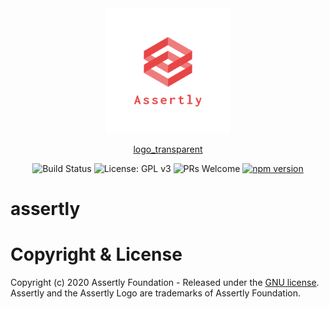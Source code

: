 <div align="center"> 

  <img src="docs/img/logo_transparent.png" width="200"> 
  
  [logo_transparent](https://user-images.githubusercontent.com/50563470/81960314-c2b2d680-95de-11ea-868b-13706ef634ca.png)

  ![Build Status](https://travis-ci.com/assertly-org/assertly.svg?token=Vax8msRzpGHP7UCKR1YC&branch=master)
  ![License: GPL v3](https://img.shields.io/badge/License-GPLv3-blue.svg)
  ![PRs Welcome](https://img.shields.io/badge/PRs-welcome-brightgreen.svg)
  [![npm version](https://badge.fury.io/js/%40assertly-org%2Fassertly-oss.svg)](https://badge.fury.io/js/%40assertly-org%2Fassertly-oss)
</div>

# assertly

# Copyright & License

Copyright (c) 2020 Assertly Foundation - Released under the [GNU license](LICENSE). Assertly and the Assertly Logo are trademarks of Assertly Foundation. 
